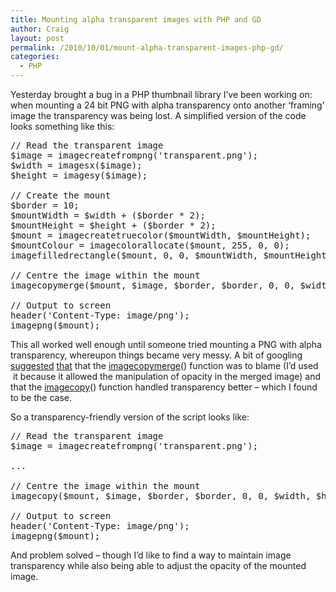 ```yaml
---
title: Mounting alpha transparent images with PHP and GD
author: Craig
layout: post
permalink: /2010/10/01/mount-alpha-transparent-images-php-gd/
categories:
  - PHP
---
```

Yesterday brought a bug in a PHP thumbnail library I&#8217;ve been working on: when mounting a 24 bit PNG with alpha transparency onto another &#8216;framing&#8217; image the transparency was being lost. A simplified version of the code looks something like this:

<pre>// Read the transparent image
$image = imagecreatefrompng('transparent.png');
$width = imagesx($image);
$height = imagesy($image);

// Create the mount
$border = 10;
$mountWidth = $width + ($border * 2);
$mountHeight = $height + ($border * 2);
$mount = imagecreatetruecolor($mountWidth, $mountHeight);
$mountColour = imagecolorallocate($mount, 255, 0, 0);
imagefilledrectangle($mount, 0, 0, $mountWidth, $mountHeight, $mountColour);

// Centre the image within the mount
imagecopymerge($mount, $image, $border, $border, 0, 0, $width, $height, 100);

// Output to screen
header('Content-Type: image/png');
imagepng($mount);</pre>

This all worked well enough until someone tried mounting a PNG with alpha transparency, whereupon things became very messy. A bit of googling [suggested][1] [that][2] that the [imagecopymerge][3]() function was to blame (I&#8217;d used  it because it allowed the manipulation of opacity in the merged image) and that the [imagecopy][4]() function handled transparency better &#8211; which I found to be the case.

So a transparency-friendly version of the script looks like:

<pre>// Read the transparent image
$image = imagecreatefrompng('transparent.png');

...

// Centre the image within the mount
imagecopy($mount, $image, $border, $border, 0, 0, $width, $height);

// Output to screen
header('Content-Type: image/png');
imagepng($mount);</pre>

And problem solved &#8211; though I&#8217;d like to find a way to maintain image transparency while also being able to adjust the opacity of the mounted image.

 [1]: http://drupal.org/node/80369
 [2]: http://www.phpfreaks.com/forums/index.php?topic=127046.0
 [3]: http://uk.php.net/imagecopymerge
 [4]: http://uk.php.net/imagecopy
